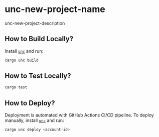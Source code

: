 # unc-new-project-name

unc-new-project-description

## How to Build Locally?

Install [`unc`](https://github.com/utnet-org/utility-cli-rs) and run:

```bash
cargo unc build
```

## How to Test Locally?

```bash
cargo test
```

## How to Deploy?

Deployment is automated with GitHub Actions CI/CD pipeline.
To deploy manually, install [`unc`](https://github.com/utnet-org/unc) and run:

```bash
cargo unc deploy <account-id>
```

